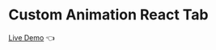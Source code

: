 # Custom Animation React Tab

[Live Demo](https://custom-animation-react-tab.vercel.app/) :point_left:
